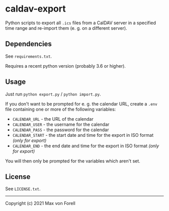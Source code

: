 # caldav-export
Python scripts to export all `.ics` files from a CalDAV server in a specified time range and re-import them (e. g. on a different server).

## Dependencies
See `requirements.txt`.

Requires a recent python version (probably 3.6 or higher).

## Usage
Just run `python export.py` / `python import.py`.

If you don't want to be prompted for e. g. the calendar URL, create
a `.env` file containing one or more of the following variables:
* `CALENDAR_URL` - the URL of the calendar
* `CALENDAR_USER` - the username for the calendar
* `CALENDAR_PASS` - the password for the calendar
* `CALENDAR_START` - the start date and time for the export in ISO format *(only for export)*
* `CALENDAR_END` - the end date and time for the export in ISO format *(only for export)*

You will then only be prompted for the variables which aren't set.

## License
See `LICENSE.txt`.

---

Copyright (c) 2021 Max von Forell
